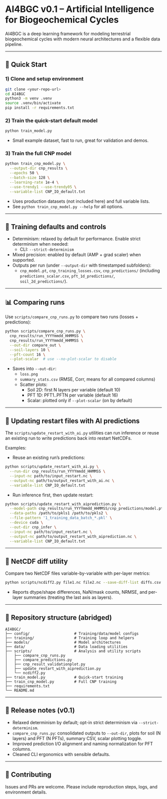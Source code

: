 # AI4BGC v0.1 – Artificial Intelligence for Biogeochemical Cycles

AI4BGC is a deep learning framework for modeling terrestrial biogeochemical cycles with modern neural architectures and a flexible data pipeline.

---

## 🚀 Quick Start

### 1) Clone and setup environment
```bash
git clone <your-repo-url>
cd AI4BGC
python3 -m venv .venv
source .venv/bin/activate
pip install -r requirements.txt
```

### 2) Train the quick-start default model
```bash
python train_model.py
```
- Small example dataset, fast to run, great for validation and demos.

### 3) Train the full CNP model
```bash
python train_cnp_model.py \
  --output-dir cnp_results \
  --epochs 50 \
  --batch-size 128 \
  --learning-rate 1e-4 \
  --use-trendy1 --use-trendy05 \
  --variable-list CNP_IO_default.txt
```
- Uses production datasets (not included here) and full variable lists.
- See `python train_cnp_model.py --help` for all options.

---

## 🧠 Training defaults and controls

- Determinism: relaxed by default for performance. Enable strict determinism when needed:
  - CLI: `--strict-determinism`
- Mixed precision: enabled by default (AMP + grad scaler) when supported.
- Outputs per run (under `--output-dir` with timestamped subfolders):
  - `cnp_model.pt`, `cnp_training_losses.csv`, `cnp_predictions/` (including `predictions_scalar.csv`, `pft_1d_predictions/`, `soil_2d_predictions/`).

---

## 📊 Comparing runs

Use `scripts/compare_cnp_runs.py` to compare two runs (losses + predictions):
```bash
python scripts/compare_cnp_runs.py \
  cnp_results/run_YYYYmmdd_HHMMSS \
  cnp_results/run_YYYYmmdd_HHMMSS \
  --out-dir compare_out \
  --soil-layers 10 \
  --pft-count 16 \
  --plot-scalar  # use --no-plot-scalar to disable
```
- Saves into `--out-dir`:
  - `loss.png`
  - `summary_stats.csv` (RMSE, Corr, means for all compared columns)
  - Scatter plots:
    - Soil 2D: first N layers per variable (default 10)
    - PFT 1D: PFT1..PFTN per variable (default 16)
    - Scalar: plotted only if `--plot-scalar` (on by default)

---

## 🔁 Updating restart files with AI predictions

The `scripts/update_restart_with_ai.py` utilities can run inference or reuse an existing run to write predictions back into restart NetCDFs.

Examples:
- Reuse an existing run’s predictions:
```bash
python scripts/update_restart_with_ai.py \
  --run-dir cnp_results/run_YYYYmmdd_HHMMSS \
  --input-nc path/to/input_restart.nc \
  --output-nc path/to/output_restart_with_ai.nc \
  --variable-list CNP_IO_default.txt
```
- Run inference first, then update restart:
```bash
python scripts/update_restart_with_aiprediction.py \
  --model-path cnp_results/run_YYYYmmdd_HHMMSS/cnp_predictions/model.pth \
  --data-paths /path/to/pkls1 /path/to/pkls2 \
  --file-pattern '1_training_data_batch_*.pkl' \
  --device cuda \
  --out-dir cnp_infer \
  --input-nc path/to/input_restart.nc \
  --output-nc path/to/output_restart_with_aiprediction.nc \
  --variable-list CNP_IO_default.txt
```

---

## 🧪 NetCDF diff utility

Compare two NetCDF files variable-by-variable with per-layer metrics:
```bash
python scripts/ncdiff2.py file1.nc file2.nc --save-diff-list diffs.csv
```
- Reports dtype/shape differences, NaN/mask counts, NRMSE, and per-layer summaries (treating the last axis as layers).

---

## 📁 Repository structure (abridged)
```
AI4BGC/
├── config/                    # Training/data/model configs
├── training/                  # Training loop and helpers
├── models/                    # Model architectures
├── data/                      # Data loading utilities
├── scripts/                   # Analysis and utility scripts
│   ├── compare_cnp_runs.py
│   ├── compare_predictions.py
│   ├── cnp_result_validationplot.py
│   ├── update_restart_with_aiprediction.py
│   └── ncdiff2.py
├── train_model.py             # Quick-start training
├── train_cnp_model.py         # Full CNP training
├── requirements.txt
└── README.md
```

---

## 📝 Release notes (v0.1)
- Relaxed determinism by default; opt-in strict determinism via `--strict-determinism`.
- `compare_cnp_runs.py`: consolidated outputs to `--out-dir`, plots for soil (N layers) and PFT (N PFTs), summary CSV, scalar plotting toggle.
- Improved prediction I/O alignment and naming normalization for PFT columns.
- Cleaned CLI ergonomics with sensible defaults.

---

## 🤝 Contributing
Issues and PRs are welcome. Please include reproduction steps, logs, and environment details. 
